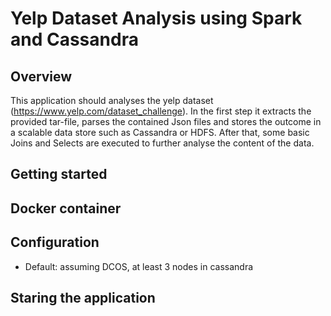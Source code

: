 # Yelp Dataset Analysis using Spark and Cassandra

## Overview
This application should analyses the yelp dataset (https://www.yelp.com/dataset_challenge).
In the first step it extracts the provided tar-file, parses the contained Json files and stores the outcome in a
scalable data store such as Cassandra or HDFS. After that, some basic Joins and Selects are executed to further analyse
the content of the data.

## Getting started


## Docker container


## Configuration
- Default: assuming DCOS, at least 3 nodes in cassandra

## Staring the application